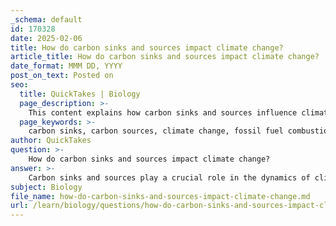 ```yaml
---
_schema: default
id: 170328
date: 2025-02-06
title: How do carbon sinks and sources impact climate change?
article_title: How do carbon sinks and sources impact climate change?
date_format: MMM DD, YYYY
post_on_text: Posted on
seo:
  title: QuickTakes | Biology
  page_description: >-
    This content explains how carbon sinks and sources influence climate change, detailing the processes that release carbon into the atmosphere and those that absorb it, their impact on global warming, and the importance of maintaining a balance between these sources and sinks.
  page_keywords: >-
    carbon sinks, carbon sources, climate change, fossil fuel combustion, deforestation, greenhouse gases, CO2 levels, ocean absorption, ecosystem health, feedback loops, carbon cycle, sustainability
author: QuickTakes
question: >-
    How do carbon sinks and sources impact climate change?
answer: >-
    Carbon sinks and sources play a crucial role in the dynamics of climate change by influencing the levels of carbon dioxide ($CO_2$) in the atmosphere. Here’s how they impact climate change:\n\n### Carbon Sources\nCarbon sources are processes or activities that release carbon into the atmosphere. The most significant sources include:\n- **Fossil Fuel Combustion**: Burning coal, oil, and natural gas for energy releases large amounts of $CO_2$, significantly increasing atmospheric concentrations.\n- **Deforestation**: Trees absorb $CO_2$ during photosynthesis. When forests are cut down or burned, the stored carbon is released back into the atmosphere, contributing to greenhouse gas emissions.\n- **Agricultural Practices**: Certain agricultural activities, such as rice cultivation and livestock production, also release greenhouse gases, including methane ($CH_4$) and nitrous oxide ($N_2O$).\n\n### Carbon Sinks\nCarbon sinks are natural systems that absorb more carbon than they release. Key carbon sinks include:\n- **Forests**: Through photosynthesis, trees and plants absorb $CO_2$, helping to mitigate climate change by sequestering carbon.\n- **Oceans**: The oceans absorb a significant portion of atmospheric $CO_2$. Marine organisms, such as phytoplankton, also play a role in carbon uptake through photosynthesis.\n- **Soils**: Healthy soils can store carbon through organic matter and microbial activity, acting as a long-term carbon reservoir.\n\n### Impact on Climate Change\n1. **Increased Atmospheric $CO_2$ Levels**: Human activities, particularly fossil fuel combustion and deforestation, have led to elevated levels of atmospheric $CO_2$. This increase enhances the greenhouse effect, resulting in global warming and climate change.\n  \n2. **Disruption of Natural Balance**: The balance between carbon sources and sinks is critical for maintaining stable climate conditions. Human activities have disrupted this balance, leading to more carbon being released than absorbed, which exacerbates climate change.\n\n3. **Feedback Loops**: Climate change can negatively impact the effectiveness of carbon sinks. For example, rising temperatures and altered precipitation patterns can stress forests and reduce their ability to sequester carbon. Additionally, increased $CO_2$ levels can initially enhance plant growth (CO2 fertilization), but extreme weather events (droughts, floods) can ultimately harm plant health and reduce carbon uptake.\n\n4. **Ecosystem Dynamics**: Changes in climate can affect ecosystem health and biodiversity, which in turn influences the capacity of ecosystems to act as carbon sinks. Keystone species, which play a critical role in maintaining the structure of an ecosystem, can be particularly affected by climate change, leading to further disruptions in carbon storage.\n\n### Conclusion\nIn summary, carbon sinks and sources are integral to the carbon cycle and have a profound impact on climate change. The increase in atmospheric $CO_2$ due to human activities is a major driver of climate change, affecting weather patterns, sea levels, and ecosystems. Understanding the interplay between carbon sources and sinks is essential for developing effective strategies to mitigate climate change and promote sustainability.
subject: Biology
file_name: how-do-carbon-sinks-and-sources-impact-climate-change.md
url: /learn/biology/questions/how-do-carbon-sinks-and-sources-impact-climate-change
---
```


&nbsp;